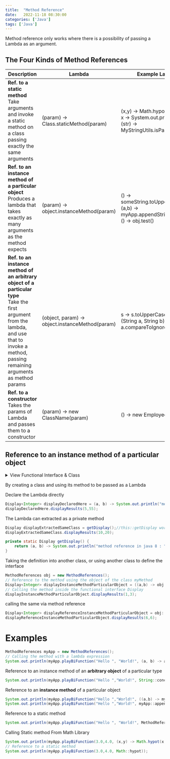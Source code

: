```yaml
---
title:  "Method Reference"
date:   2022-11-18 08:30:00
categories: ['Java']
tags: ['Java']
---
```


Method reference only works where there is a possibility of passing a Lambda as an argument.

## The Four Kinds of Method References

| **Description**                                                                                                                                                                                      | **Lambda**         				  			  | **Example Lambda**                                                                                       | **Method Ref style**       | **Method Reference**                                                        |
|------------------------------------------------------------------------------------------------------------------------------------------------------------------------------------------------------|------------------------------------------------|----------------------------------------------------------------------------------------------------------|----------------------------|-----------------------------------------------------------------------------|
| **Ref. to a static method** <br /> Take arguments and invoke a static method on a class passing exactly the same arguments								                                             |(param) -> Class.staticMethod(param)			  | (x,y) -> Math.hypot(x,y) <br/> x -> System.out.println(x) <br/> (str) -> MyStringUtils.isPalindrome(str) | SomeClass::staticMethod    | Math::hypot <br /> System.out :: print <br /> MyStringUtils :: isPalindrome |
| **Ref. to an instance method of a particular object** <br />Produces a lambda that takes exactly as many arguments as the method expects                                                                 |(param) -> object.instanceMethod(param) 		  | () -> someString.toUpperCase() <br/> (a,b) -> myApp.appendStrings(a,b) <br/> () -> obj.test()            | someObject::instanceMethod | someString::toUpperCase <br/> myApp::appendStrings <br/> obj :: test        |
| **Ref. to an instance method of an arbitrary object of a particular type** <br /> Take the first argument from the lambda, and use that to invoke a method, passing remaining arguments as method params |(object, param) -> object.instanceMethod(param) | s -> s.toUpperCase() <br/> (String a, String b) -> a.compareToIgnoreCase(b)                               | SomeClass::instanceMethod  | String::toUpperCase   <br/> String::compareToIgnoreCase                     |
| **Ref. to a constructor** <br />Takes the params of Lambda and passes them to a constructor                                                                                                              |(param) -> new ClassName(param)				  | () -> new Employee()                                                                                     | SomeClass::new             | Employee::new                                                               |

## Reference to an instance method of a particular object

<details>
    <summary> 
    View Functional Interface & Class
    </summary>
{% gist nitinkc/9e72f492d1dc4ccd37870e5989788c55 %}
</details>

By creating a class and using its method to be passed as a Lambda


Declare the Lambda directly
```java
Display<Integer> displayDeclaredHere = (a, b) -> System.out.println("method reference in java 8 : " + (a + b));
displayDeclaredHere.displayResults(5,55);
```

The Lambda can extracted as a private method

```java
Display displayExtractedSameClass = getDisplay();//this::getDisplay works with non-static classes
displayExtractedSameClass.displayResults(10,20);

private static Display getDisplay() {
    return (a, b) -> System.out.println("method reference in java 8 : " + a + b);
}
```
Taking the definition into another class, or using another class to define the interface
```java
MethodReferences obj = new MethodReferences();
// Reference to the method using the object of the class myMethod
Display<Integer> displayInstanceMethodParticularObject = ((a,b) -> obj.myMethod(a,b));//putting the definition in object of another class
// Calling the method inside the functional interface Display
displayInstanceMethodParticularObject.displayResults(1,3);
```

calling the same via method reference
```java
Display<Integer> displayReferenceInstanceMethodParticularObject = obj::myMethod;
displayReferenceInstanceMethodParticularObject.displayResults(6,6);
```

# Examples

```java
MethodReferences myApp = new MethodReferences();
// Calling the method with a lambda expression
System.out.println(myApp.playBiFunction("Hello ", "World!", (a, b) -> a.concat(b)));
```

Reference to an instance method of an **arbitrary object** of a particular type
```java
System.out.println(myApp.playBiFunction("Hello ","World!", String::concat));
```
Reference to an **instance method** of a particular object
```java
System.out.println(myApp.playBiFunction("Hello ","World!", ((a,b) -> myApp.appendStrings(a,b))));
System.out.println(myApp.playBiFunction("Hello ","World!", myApp::appendStrings));
```
Reference to a static method
```java
System.out.println(myApp.playBiFunction("Hello ", "World!", MethodReferences::staticAppendStrings));
```

Calling Static method From Math Library
```java
System.out.println(myApp.playBiFunction(3.0,4.0, (x,y) -> Math.hypot(x,y)));
// Reference to a static method
System.out.println(myApp.playBiFunction(3.0,4.0, Math::hypot));
```